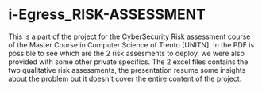 # i-Egress_RISK-ASSESSMENT
This is a part of the project for the CyberSecurity Risk assessment course of the Master Course in Computer Science of Trento [UNITN]. In the PDF is possible to see which are the 2 risk assesments to deploy, we were also provided with some other private specifics. The 2 excel files contains the two qualitative risk assessments, the presentation resume some insights about the problem but it doesn't cover the entire content of the project.
